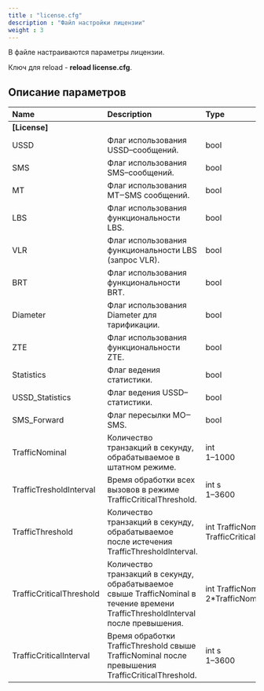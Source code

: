 ```yaml
---
title : "license.cfg"
description : "Файл настройки лицензии"
weight : 3
---
```


В файле настраиваются параметры лицензии.

Ключ для reload - **reload license.cfg**.

## Описание параметров
|Name|Description|Type|Default|O/M|P/R|Version|
|:---|:----------|:---|:------|:--|:--|:------|
|**[License]**||
|USSD|Флаг использования USSD–сообщений.|bool|0|O|R||
|SMS|Флаг использования SMS–сообщений.|bool|1|O|R||
|MT|Флаг использования MT‒SMS сообщений.|bool|0|O|R||
|LBS|Флаг использования функциональности LBS.|bool|0|O|R||
|VLR|Флаг использования функциональности LBS (запрос VLR).|bool|0|O|R||
|BRT|Флаг использования функциональности BRT.|bool|0|O|R||
|Diameter|Флаг использования Diameter для тарификации.|bool|0|O|R||
|ZTE|Флаг использования функциональности ZTE.|bool|0|O|R||
|Statistics|Флаг ведения статистики.|bool|0|O|R||
|USSD_Statistics|Флаг ведения USSD–статистики.|bool|0|O|R||
|SMS_Forward|Флаг пересылки MO‒SMS.|bool|0|O|R||
|TrafficNominal|Количество транзакций в секунду, обрабатываемое в штатном режиме.|int<br>1–1000|40|O|R||
|TrafficTresholdInterval|Время обработки всех вызовов в режиме TrafficCriticalThreshold.|int s<br>1–3600|600|O|R||
|TrafficThreshold|Количество транзакций в секунду, обрабатываемое после истечения TrafficThresholdInterval.|int TrafficNominal–TrafficCriticalThreshold|1.1\*TrafficNominal|O|R||
|TrafficCriticalThreshold|Количество транзакций в секунду, обрабатываемое свыше TrafficNominal в течение времени TrafficThresholdInterval после превышения.|int TrafficNominal–2\*TrafficNominal|1.2\*TrafficNominal|O|R||
|TrafficCriticalInterval|Время обработки TrafficThreshold свыше TrafficNominal после превышения TrafficCriticalThreshold.|int s<br>1–3600|0|O|R||
